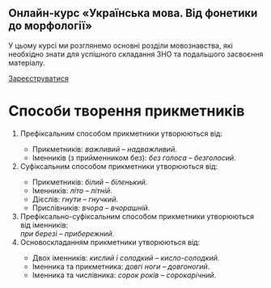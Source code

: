 <div class="banner">
  <h2 class="course">Онлайн-курс «Українська мова. Від фонетики до морфології»</h2>
  <p class="course-description">
     У цьому курсі ми розглянемо основні розділи мовознавства, які необхідно знати для успішного складання ЗНО та подальшого засвоєння матеріалу.<br>
  </p>
    <div class="button-wrapper">
        <a class="registration-button" target="_blank" href="http://bit.ly/2zuYUGS">Зареєструватися</a>
    </div>   
</div>

# Способи творення прикметникiв

<ol>
<li>Префiксальним способом прикметники утворюються вiд:</li>
    <ul>
    <li> Прикметникiв: <i>важливий – надважливий.</i></li>
    <li> Iменникiв (з прийменником без): <i>без голоса – безголосий</i>.</li>
    </ul>
<li> Суфiксальним способом прикметники утворюються вiд:</li>
    <ul>
    <li> Прикметникiв: <i>бiлий – бiленький</i>.</li>
    <li> Iменникiв: <i>лiто – лiтнiй</i>.</li>
    <li> Дiєслiв: <i>гнути – гнучкий.</i></li>
    <li> Прислiвникiв: <i>вчора – вчорашнiй</i>.</li>
    </ul>
<li> Префiксально-суфiксальним способом прикметники утворюються вiд iменникiв:<br><i>при березi – прибережний.</i></li>
<li> Основоскладанням прикметники утворюються вiд:</li>
    <ul>
    <li> Двох iменникiв: <i>кислий i солодкий – кисло-солодкий.</i></li>
    <li> Iменника та прикметника: <i>довгi ноги – довгоногий</i>.</li>
    <li> Iменника та числiвника: <i>сорок рокiв – сорокарiчний</i>.</li>
    </ul>
</ol>
